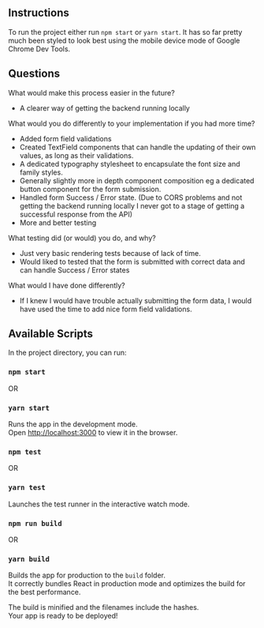 ## Instructions
To run the project either run `npm start` or `yarn start`.
It has so far pretty much been styled to look best using the mobile device mode of Google Chrome Dev Tools.

## Questions
What would make this process easier in the future?
  - A clearer way of getting the backend running locally

What would you do differently to your implementation if you had more time?
  - Added form field validations
  - Created TextField components that can handle the updating of their own values, as long as their validations.
  - A dedicated typography stylesheet to encapsulate the font size and family styles.
  - Generally slightly more in depth component composition eg a dedicated button component for the form submission.
  - Handled form Success / Error state. (Due to CORS problems and not getting the backend running locally I never got to a stage of getting a successful response from the API)
  - More and better testing

What testing did (or would) you do, and why?
  - Just very basic rendering tests because of lack of time.
  - Would liked to tested that the form is submitted with correct data and can handle Success / Error states

What would I have done differently?
  - If I knew I would have trouble actually submitting the form data, I would have used the time to add nice form field validations.

## Available Scripts

In the project directory, you can run:

### `npm start`

OR

### `yarn start`

Runs the app in the development mode.<br>
Open [http://localhost:3000](http://localhost:3000) to view it in the browser.

### `npm test`

OR

### `yarn test`

Launches the test runner in the interactive watch mode.<br>

### `npm run build`

OR

### `yarn build`

Builds the app for production to the `build` folder.<br>
It correctly bundles React in production mode and optimizes the build for the best performance.

The build is minified and the filenames include the hashes.<br>
Your app is ready to be deployed!
